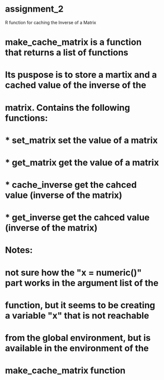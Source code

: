 # assignment_2
R function for caching the Inverse of a Matrix

# make_cache_matrix is a function that returns a list of functions
# Its puspose is to store a martix and a cached value of the inverse of the 
# matrix. Contains the following functions:
# * set_matrix      set the value of a matrix
# * get_matrix      get the value of a matrix
# * cache_inverse   get the cahced value (inverse of the matrix)
# * get_inverse     get the cahced value (inverse of the matrix)
#
# Notes:
# not sure how the "x = numeric()" part works in the argument list of the 
# function, but it seems to be creating a variable "x" that is not reachable 
# from the global environment, but is available in the environment of the 
# make_cache_matrix function
